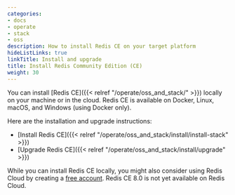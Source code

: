 ```yaml
---
categories:
- docs
- operate
- stack
- oss
description: How to install Redis CE on your target platform
hideListLinks: true
linkTitle: Install and upgrade
title: Install Redis Community Edition (CE)
weight: 30
---
```


You can install [Redis CE]({{< relref "/operate/oss_and_stack/" >}}) locally on your machine or in the cloud.
Redis CE is available on Docker, Linux, macOS, and Windows (using Docker only).

Here are the installation and upgrade instructions:

* [Install Redis CE]({{< relref "/operate/oss_and_stack/install/install-stack" >}})
* [Upgrade Redis CE]({{< relref "/operate/oss_and_stack/install/upgrade" >}})

While you can install Redis CE locally, you might also consider using Redis Cloud by creating a [free account](https://redis.com/try-free/?utm_source=redisio&utm_medium=referral&utm_campaign=2023-09-try_free&utm_content=cu-redis_cloud_users). Redis CE 8.0 is not yet available on Redis Cloud.
